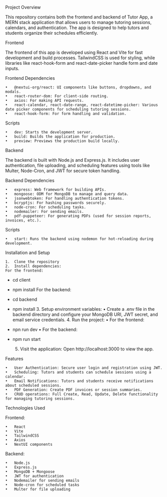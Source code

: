 Project Overview

This repository contains both the frontend and backend of Tutor App, a MERN stack application that allows users to manage tutoring sessions, calendars, and authentication. The app is designed to help tutors and students organize their schedules efficiently.


Frontend

The frontend of this app is developed using React and Vite for fast development and build processes. TailwindCSS is used for styling, while libraries like react-hook-form and react-date-picker handle form and date inputs.

Frontend Dependencies

	•	@nextui-org/react: UI components like buttons, dropdowns, and modals.
	•	react-router-dom: For client-side routing.
	•	axios: For making API requests.
	•	react-calendar, react-date-range, react-datetime-picker: Various date picker components for scheduling tutoring sessions.
	•	react-hook-form: For form handling and validation.

Scripts

	•	dev: Starts the development server.
	•	build: Builds the application for production.
	•	preview: Previews the production build locally.

Backend

The backend is built with Node.js and Express.js. It includes user authentication, file uploading, and scheduling features using tools like Multer, Node-Cron, and JWT for secure token handling.

Backend Dependencies

	•	express: Web framework for building APIs.
	•	mongoose: ODM for MongoDB to manage and query data.
	•	jsonwebtoken: For handling authentication tokens.
	•	bcryptjs: For hashing passwords securely.
	•	node-cron: For scheduling tasks.
	•	nodemailer: For sending emails.
	•	pdf-puppeteer: For generating PDFs (used for session reports, invoices, etc.).

Scripts

	•	start: Runs the backend using nodemon for hot-reloading during development.

Installation and Setup

	1.	Clone the repository
 	2.	Install dependencies:   
    For the frontend:
  - cd client
  - npm install
    For the backend:
  - cd backend
  - npm install
	3.	Setup environment variables:
	•	Create a .env file in the backend directory and configure your MongoDB URI, JWT secret, and email service credentials.
 	4.	Run the project:
	•	For the frontend:
  - npn run dev
  •	For the backend:
  - npm run start
	
	5.	Visit the application: Open http://localhost:3000 to view the app.

Features

	•	User Authentication: Secure user login and registration using JWT.
	•	Scheduling: Tutors and students can schedule sessions using a calendar.
	•	Email Notifications: Tutors and students receive notifications about scheduled sessions.
	•	PDF Generation: Create PDF invoices or session summaries.
	•	CRUD operations: Full Create, Read, Update, Delete functionality for managing tutoring sessions.

Technologies Used

Frontend:

	•	React
	•	Vite
	•	TailwindCSS
	•	Axios
	•	NextUI components

Backend:

	•	Node.js
	•	Express.js
	•	MongoDB + Mongoose
	•	JWT for authentication
	•	Nodemailer for sending emails
	•	Node-cron for scheduled tasks
	•	Multer for file uploading
    
